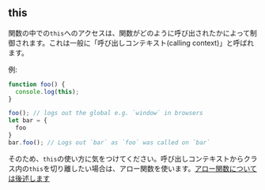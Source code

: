 ## this

関数の中での`this`へのアクセスは、関数がどのように呼び出されたかによって制御されます。これは一般に「呼び出しコンテキスト(calling context)」と呼ばれます。

例:

```ts
function foo() {
  console.log(this);
}

foo(); // logs out the global e.g. `window` in browsers
let bar = {
  foo
}
bar.foo(); // Logs out `bar` as `foo` was called on `bar`
```

そのため、`this`の使い方に気をつけてください。呼び出しコンテキストからクラス内の`this`を切り離したい場合は、アロー関数を使います。[アロー関数については後述します](../arrow-functions.md)
